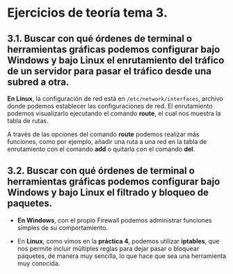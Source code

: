 # Ejercicios de teoría tema 3.

## 3.1. Buscar con qué órdenes de terminal o herramientas gráficas podemos configurar bajo Windows y bajo Linux el enrutamiento del tráfico de un servidor para pasar el tráfico desde una subred a otra.

**En Linux**, la configuración de red está en `/etc/network/interfaces`, archivo donde podemos establecer las configuraciones de red. El enrutamiento podemos visualizarlo ejecutando el comando **route**, el cual nos muestra la tabla de rutas.

A través de las opciones del comando **route** podemos realizar más funciones, como por ejemplo, añadir una ruta a una red en la tabla de enrutamiento con el comando **add** o quitarla con el comando **del**.

## 3.2. Buscar con qué órdenes de terminal o herramientas gráficas podemos configurar bajo Windows y bajo Linux el filtrado y bloqueo de paquetes.

+ **En Windows**, con el propio Firewall podemos administrar funciones simples de su comportamiento.

+ En **Linux**, como vimos en la **práctica 4**, podemos utilizar **iptables**, que nos permite incluir múltiples reglas para dejar pasar o bloquear paquetes, de manera muy sencilla, lo que hace que sea una herramienta muy conocida.